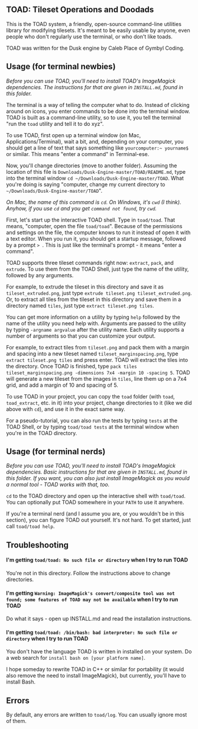 ## TOAD: Tileset Operations and Doodads ##

This is the TOAD system, a friendly, open-source command-line utilities library for modifying tilesets. It's meant to be easily usable by anyone, even people who don't regularly use the terminal, or who don't like toads.

TOAD was written for the Dusk engine by Caleb Place of Gymbyl Coding.


## Usage (for terminal newbies) ##

*Before you can use TOAD, you'll need to install TOAD's ImageMagick dependencies. The instructions for that are given in `INSTALL.md`, found in this folder.*

The terminal is a way of telling the computer what to do. Instead of clicking around on icons, you enter commands to be done into the terminal window. TOAD is built as a command-line utility, so to use it, you tell the terminal "run the `toad` utility and tell it to do xyz".

To use TOAD, first open up a terminal window (on Mac, Applications/Terminal), wait a bit, and, depending on your computer, you should get a line of text that says something like `yourcomputer:~ yourname$` or similar. This means "enter a command" in Terminal-ese.

Now, you'll change directories (move to another folder). Assuming the location of this file is `Downloads/Dusk-Engine-master/TOAD/README.md`, type into the terminal window `cd ~/Downloads/Dusk-Engine-master/TOAD`. What you're doing is saying "computer, change my current directory to `~/Downloads/Dusk-Engine-master/TOAD`".

*On Mac, the name of this command is `cd`. On Windows, it's `cwd` (I think). Anyhow, if you use `cd` and you get `command not found`, try `cwd`.*

First, let's start up the interactive TOAD shell. Type in `toad/toad`. That means, "computer, open the file `toad/toad`". Because of the permissions and settings on the file, the computer knows to run it instead of open it with a text editor. When you run it, you should get a startup message, followed by a prompt `> `. This is just like the terminal's prompt - it means "enter a command".

TOAD supports three tileset commands right now: `extract`, `pack`, and `extrude`. To use them from the TOAD Shell, just type the name of the utility, followed by any arguments.

For example, to extrude the tileset in this directory and save it as `tileset_extruded.png`, just type `extrude tileset.png tileset_extruded.png`. Or, to extract all tiles from the tileset in this directory and save them in a directory named `tiles`, just type `extract tileset.png tiles`.

You can get more information on a utility by typing `help` followed by the name of the utility you need help with. Arguments are passed to the utility by typing `-argname argvalue` after the utility name. Each utility supports a number of arguments so that you can customize your output.

For example, to extract tiles from `tileset.png` and pack them with a margin and spacing into a new tileset named `tileset_marginspacing.png`, type `extract tileset.png tiles` and press enter. TOAD will extract the tiles into the directory. Once TOAD is finished, type `pack tiles tileset_marginspacing.png -dimensions 7x4 -margin 10 -spacing 5`. TOAD will generate a new tileset from the images in `tiles`, line them up on a 7x4 grid, and add a margin of 10 and spacing of 5.

To use TOAD in your project, you can copy the `toad` folder (with `toad`, `toad_extract`, etc. in it) into your project, change directories to it (like we did above with `cd`), and use it in the exact same way.

For a pseudo-tutorial, you can also run the tests by typing `tests` at the TOAD Shell, or by typing `toad/toad tests` at the terminal window when you're in the TOAD directory.


## Usage (for terminal nerds) ##

*Before you can use TOAD, you'll need to install TOAD's ImageMagick dependencies. Basic instructions for that are given in `INSTALL.md`, found in this folder. If you want, you can also just install ImageMagick as you would a normal tool - TOAD works with that, too.*

`cd` to the TOAD directory and open up the interactive shell with `toad/toad`. You can optionally put TOAD somewhere in your `PATH` to use it anywhere.

If you're a terminal nerd (and I assume you are, or you wouldn't be in this section), you can figure TOAD out yourself. It's not hard. To get started, just call `toad/toad help`.


## Troubleshooting ##

#### I'm getting `toad/toad: No such file or directory` when I try to run TOAD ####
You're not in this directory. Follow the instructions above to change directories.

#### I'm getting `Warning: ImageMagick's convert/composite tool was not found; some features of TOAD may not be available` when I try to run TOAD ####
Do what it says - open up INSTALL.md and read the installation instructions.

#### I'm getting `toad/toad: /bin/bash: bad interpreter: No such file or directory` when I try to run TOAD ####
You don't have the language TOAD is written in installed on your system. Do a web search for `install bash on [your platform name]`.

I hope someday to rewrite TOAD in C++ or similar for portability (it would also remove the need to install ImageMagick), but currently, you'll have to install Bash.


## Errors ##

By default, any errors are written to `toad/log`. You can usually ignore most of them.